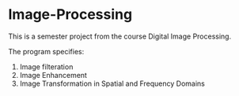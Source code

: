 # Image-Processing
This is a semester project from the course Digital Image Processing.

The program specifies:
1. Image filteration
2. Image Enhancement
3. Image Transformation in Spatial and Frequency Domains
